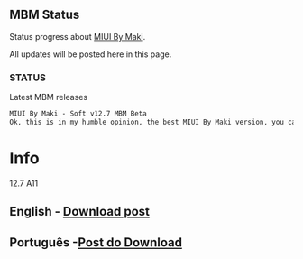 ## MBM Status

Status progress about [MIUI By Maki](https://t.me/MIUIByMaki).

All updates will be posted here in this page.

### STATUS

Latest MBM releases

```markdown
MIUI By Maki - Soft v12.7 MBM Beta
Ok, this is in my humble opinion, the best MIUI By Maki version, you can use daily, I've worked in lot of changes to system get more smoother than usually

```
# Info 
12.7 A11 
## English - [Download post](https://t.me/MIUIByMaki/38)
## Português -[Post do Download](https://t.me/twapple/1592)





